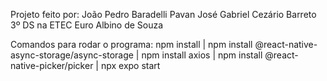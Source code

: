 Projeto feito por:
João Pedro Baradelli Pavan
José Gabriel Cezário Barreto
3º DS na ETEC Euro Albino de Souza

Comandos para rodar o programa:
npm install | npm install @react-native-async-storage/async-storage | npm install axios | npm install @react-native-picker/picker | npx expo start
